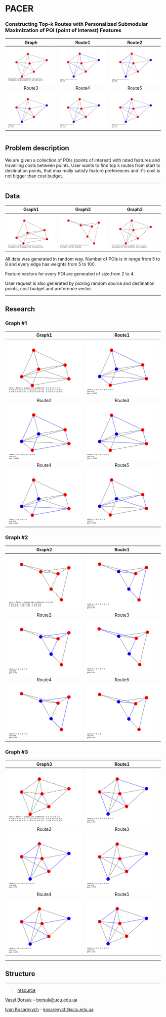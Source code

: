 # PACER
### Constructing Top-k Routes with Personalized Submodular Maximization of POI (point of interest) Features
|              Graph               |              Route1              |               Route2             |
|:--------------------------------:|:--------------------------------:|:--------------------------------:|
| ![Map](docs/images/1/graph.png)  | ![Map](docs/images/1/route1.png) | ![Map](docs/images/1/route2.png) |
|              Route3              |              Route4              |               Route5             |
| ![Map](docs/images/1/route3.png) | ![Map](docs/images/1/route4.png) | ![Map](docs/images/1/route5.png) |
***
## Problem description
We are given a collection of POIs (points of interest) with rated features and travelling costs between points. User wants to find top k routes from start to destination points, that maximally satisfy feature preferences and it's cost is not bigger than cost budget.
***
## Data
|             Graph1              |              Graph2             |              Graph3             |
|:-------------------------------:|:-------------------------------:|:-------------------------------:|
| ![Map](docs/images/2/graph.png) | ![Map](docs/images/3/graph.png) | ![Map](docs/images/1/graph.png) |

All data was generated in random way.
Number of POIs is in range from 5 to 8 and every edge has weights from 5 to 100.

Feature vectors for every POI are generated of size from 2 to 4.

User request is also generated by picking random source and destination points, cost budget and preference vector.
***
## Research
### Graph #1

|              Graph1              |              Route1              |
|:--------------------------------:|:--------------------------------:|
| ![Map](docs/images/2/graph.png)  | ![Map](docs/images/2/route1.png) |
|              Route2              |              Route3              |
| ![Map](docs/images/2/route2.png) | ![Map](docs/images/2/route3.png) |
|              Route4              |              Route5              |
| ![Map](docs/images/2/route4.png) | ![Map](docs/images/2/route5.png) |

### Graph #2

|              Graph2              |              Route1              |
|:--------------------------------:|:--------------------------------:|
| ![Map](docs/images/3/graph.png)  | ![Map](docs/images/3/route1.png) |
|              Route2              |              Route3              |
| ![Map](docs/images/3/route2.png) | ![Map](docs/images/3/route3.png) |
|              Route4              |              Route5              |
| ![Map](docs/images/3/route4.png) | ![Map](docs/images/3/route5.png) |

### Graph #3

|              Graph3              |              Route1              |
|:--------------------------------:|:--------------------------------:|
| ![Map](docs/images/1/graph.png)  | ![Map](docs/images/1/route1.png) |
|              Route2              |              Route3              |
| ![Map](docs/images/1/route2.png) | ![Map](docs/images/1/route3.png) |
|              Route4              |              Route5              |
| ![Map](docs/images/1/route4.png) | ![Map](docs/images/1/route5.png) |
***
## Structure
***

> [resource](https://arxiv.org/pdf/1710.03852.pdf)

[Vasyl Borsuk](https://github.com/borsukvasyl) – borsuk@ucu.edu.ua

[Ivan Kosarevych](https://github.com/IvKosar) - kosarevych@ucu.edu.ua

